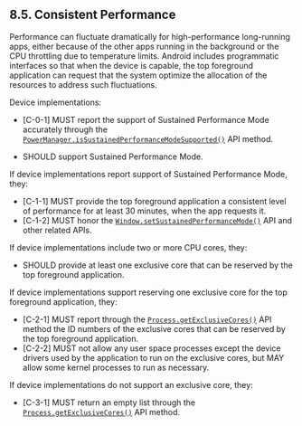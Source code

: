 ## 8.5\. Consistent Performance

Performance can fluctuate dramatically for high-performance long-running apps,
either because of the other apps running in the background or the CPU throttling
due to temperature limits. Android includes programmatic interfaces so that when
the device is capable, the top foreground application can request that the
system optimize the allocation of the resources to address such fluctuations.

Device implementations:

*    [C-0-1] MUST report the support of Sustained Performance Mode accurately
through the [`PowerManager.isSustainedPerformanceModeSupported()`](
https://developer.android.com/reference/android/os/PowerManager.html#isSustainedPerformanceModeSupported%28%29)
API method.

*   SHOULD support Sustained Performance Mode.

If device implementations report support of Sustained Performance Mode, they:

*   [C-1-1] MUST provide the top foreground application a consistent level of
performance for at least 30 minutes, when the app requests it.
*   [C-1-2] MUST honor the [`Window.setSustainedPerformanceMode()`](
https://developer.android.com/reference/android/view/Window.html#setSustainedPerformanceMode%28boolean%29)
API and other related APIs.

If device implementations include two or more CPU cores, they:

*   SHOULD provide at least one exclusive core that can be reserved by the top
foreground application.

If device implementations support reserving one exclusive core for the top
foreground application, they:

*    [C-2-1] MUST report through the [`Process.getExclusiveCores()`](https://developer.android.com/reference/android/os/Process.html#getExclusiveCores%28%29)
     API method the ID numbers of the exclusive cores that can be reserved
     by the top foreground application.
*    [C-2-2] MUST not allow any user space processes except the device drivers
     used by the application to run on the exclusive cores, but MAY allow some
     kernel processes to run as necessary.

If device implementations do not support an exclusive core, they:

*    [C-3-1] MUST return an empty list through the
[`Process.getExclusiveCores()`](
https://developer.android.com/reference/android/os/Process.html#getExclusiveCores%28%29)
     API method.